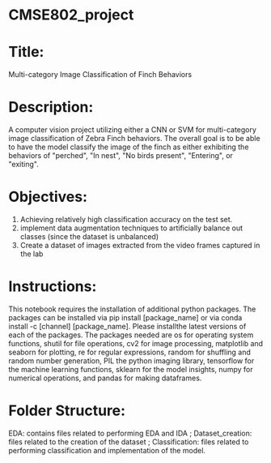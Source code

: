 # CMSE802_project
# Title: 
Multi-category Image Classification of Finch Behaviors
# Description: 
A computer vision project utilizing either a CNN or SVM for multi-category image classification of Zebra Finch behaviors. The overall goal is to be able to have the model classify the image of the finch as either exhibiting the behaviors of "perched", "In nest", "No birds present", "Entering", or "exiting".
# Objectives: 
1. Achieving relatively high classification accuracy on the test set.
2. implement data augmentation techniques to artificially balance out classes (since the dataset is unbalanced)
3. Create a dataset of images extracted from the video frames captured in the lab 
# Instructions: 
This notebook requires the installation of additional python packages. The packages can be installed via pip install [package_name] or via conda install -c [channel] [package_name]. Please installthe latest versions of each of the packages. The packages needed are os for operating system functions, shutil for file operations, cv2 for image processing, matplotlib and seaborn for plotting, re for regular expressions, random for shuffling and random number generation, PIL the python imaging library, tensorflow for the machine learning functions, sklearn for the model insights, numpy for numerical operations, and pandas for making dataframes.
# Folder Structure: 
EDA: contains files related to performing EDA and IDA ; Dataset_creation: files related to the creation of the dataset ; Classification: files related to performing classification and implementation of the model. 
